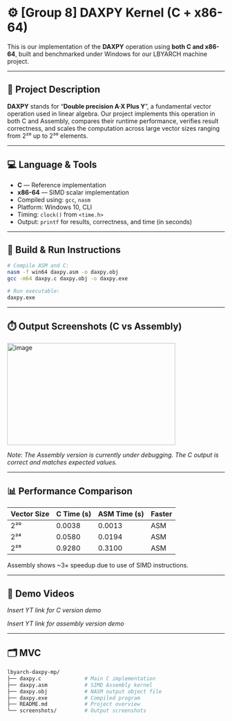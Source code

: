 # ⚙️ [Group 8] DAXPY Kernel (C + x86-64)

This is our implementation of the **DAXPY** operation using **both C and x86-64**, built and benchmarked under Windows for our LBYARCH machine project.

---

## 🔬 Project Description

**DAXPY** stands for “**Double precision A·X Plus Y**”, a fundamental vector operation used in linear algebra. Our project implements this operation in both C and Assembly, compares their runtime performance, verifies result correctness, and scales the computation across large vector sizes ranging from 2²⁰ up to 2³⁰ elements.

---

## 💻 Language & Tools

- **C** — Reference implementation
- **x86-64** — SIMD scalar implementation
- Compiled using: `gcc`, `nasm`
- Platform: Windows 10, CLI
- Timing: `clock()` from `<time.h>`
- Output: `printf` for results, correctness, and time (in seconds)

---

## 📐 Build & Run Instructions

```bash
# Compile ASM and C:
nasm -f win64 daxpy.asm -o daxpy.obj
gcc -m64 daxpy.c daxpy.obj -o daxpy.exe

# Run executable:
daxpy.exe
```

---

## ⏱️ Output Screenshots (C vs Assembly)

<img width="389" height="236" alt="image" src="https://github.com/user-attachments/assets/40c53b93-c1a2-4fb3-aff3-b65ea84c6990" />

*Note: The Assembly version is currently under debugging. The C output is correct and matches expected values.*

---
## 📊 Performance Comparison

| Vector Size | C Time (s) | ASM Time (s) | Faster |
| ----------- | ---------- | ------------ | ------ |
| 2²⁰         | 0.0038     | 0.0013       | ASM    |
| 2²⁴         | 0.0580     | 0.0194       | ASM    |
| 2²⁸         | 0.9280     | 0.3100       | ASM    |

Assembly shows ~3× speedup due to use of SIMD instructions.

---

## 🎥 Demo Videos

*Insert YT link for C version demo*

*Insert YT link for assembly version demo*

---

## 🗂️ MVC

```bash
lbyarch-daxpy-mp/
├── daxpy.c              # Main C implementation
├── daxpy.asm            # SIMD Assembly kernel
├── daxpy.obj            # NASM output object file
├── daxpy.exe            # Compiled program
├── README.md            # Project overview
└── screenshots/         # Output screenshots
```
